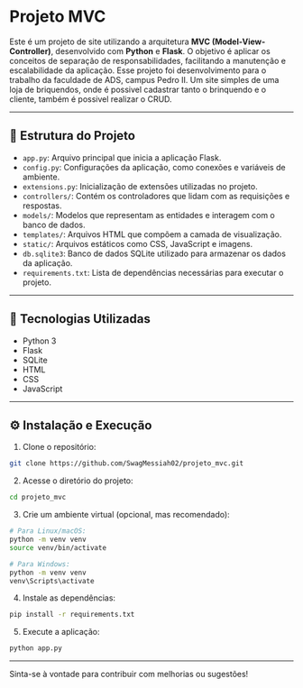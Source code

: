 # Projeto MVC

Este é um projeto de site utilizando a arquitetura **MVC (Model-View-Controller)**, desenvolvido com **Python** e **Flask**. O objetivo é aplicar os conceitos de separação de responsabilidades, facilitando a manutenção e escalabilidade da aplicação. Esse projeto foi desenvolvimento para o trabalho da faculdade de ADS, campus Pedro II. Um site simples de uma loja de briquendos, onde é possivel cadastrar tanto o brinquendo e o cliente, também é possivel realizar o CRUD.

---

## 📁 Estrutura do Projeto

- `app.py`: Arquivo principal que inicia a aplicação Flask.
- `config.py`: Configurações da aplicação, como conexões e variáveis de ambiente.
- `extensions.py`: Inicialização de extensões utilizadas no projeto.
- `controllers/`: Contém os controladores que lidam com as requisições e respostas.
- `models/`: Modelos que representam as entidades e interagem com o banco de dados.
- `templates/`: Arquivos HTML que compõem a camada de visualização.
- `static/`: Arquivos estáticos como CSS, JavaScript e imagens.
- `db.sqlite3`: Banco de dados SQLite utilizado para armazenar os dados da aplicação.
- `requirements.txt`: Lista de dependências necessárias para executar o projeto.

---

## 🚀 Tecnologias Utilizadas

- Python 3  
- Flask  
- SQLite  
- HTML  
- CSS  
- JavaScript

---

## ⚙️ Instalação e Execução

1. Clone o repositório:

```bash
git clone https://github.com/SwagMessiah02/projeto_mvc.git
```

2. Acesse o diretório do projeto:

```bash
cd projeto_mvc
```

3. Crie um ambiente virtual (opcional, mas recomendado):

```bash
# Para Linux/macOS:
python -m venv venv
source venv/bin/activate

# Para Windows:
python -m venv venv
venv\Scripts\activate
```

4. Instale as dependências:

```bash
pip install -r requirements.txt
```

5. Execute a aplicação:

```bash
python app.py
```

---

Sinta-se à vontade para contribuir com melhorias ou sugestões!
